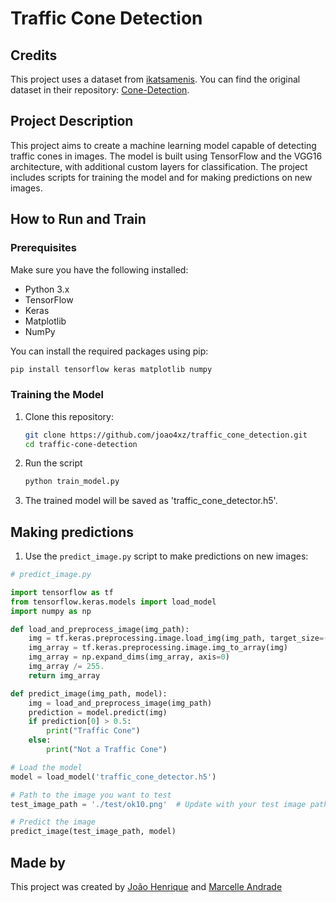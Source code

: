 # Traffic Cone Detection

## Credits

This project uses a dataset from [ikatsamenis](https://github.com/ikatsamenis). You can find the original dataset in their repository: [Cone-Detection](https://github.com/ikatsamenis/Cone-Detection).

## Project Description

This project aims to create a machine learning model capable of detecting traffic cones in images. The model is built using TensorFlow and the VGG16 architecture, with additional custom layers for classification. The project includes scripts for training the model and for making predictions on new images.

## How to Run and Train

### Prerequisites

Make sure you have the following installed:

- Python 3.x
- TensorFlow
- Keras
- Matplotlib
- NumPy

You can install the required packages using pip:

```bash
pip install tensorflow keras matplotlib numpy
```

### Training the Model

1. Clone this repository:

   ```bash
   git clone https://github.com/joao4xz/traffic_cone_detection.git
   cd traffic-cone-detection
   ```

2. Run the script

   ```bash
   python train_model.py
   ```

3. The trained model will be saved as 'traffic_cone_detector.h5'.

## Making predictions

1. Use the `predict_image.py` script to make predictions on new images:

```python
# predict_image.py

import tensorflow as tf
from tensorflow.keras.models import load_model
import numpy as np

def load_and_preprocess_image(img_path):
    img = tf.keras.preprocessing.image.load_img(img_path, target_size=(224, 224))
    img_array = tf.keras.preprocessing.image.img_to_array(img)
    img_array = np.expand_dims(img_array, axis=0)
    img_array /= 255.
    return img_array

def predict_image(img_path, model):
    img = load_and_preprocess_image(img_path)
    prediction = model.predict(img)
    if prediction[0] > 0.5:
        print("Traffic Cone")
    else:
        print("Not a Traffic Cone")

# Load the model
model = load_model('traffic_cone_detector.h5')

# Path to the image you want to test
test_image_path = './test/ok10.png'  # Update with your test image path

# Predict the image
predict_image(test_image_path, model)
```

## Made by

This project was created by [João Henrique](https://github.com/joao4xz) and [Marcelle Andrade](https://github.com/Marcelleap)
